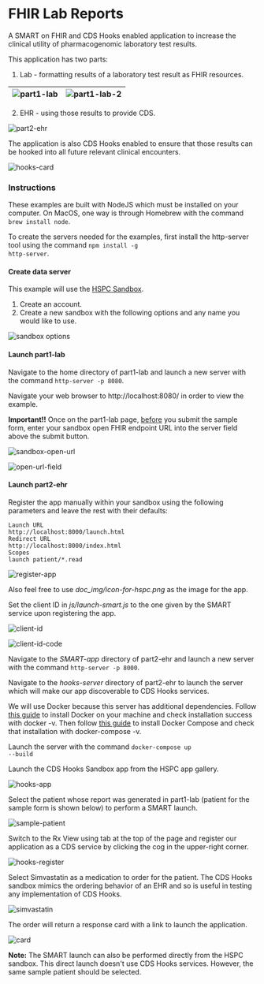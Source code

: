 # FHIR Lab Reports
A SMART on FHIR and CDS Hooks enabled application to increase the clinical utility of pharmacogenomic laboratory test results.

This application has two parts:

1. Lab - formatting results of a laboratory test result as FHIR resources.

![part1-lab](doc_img/part1-lab-1.png)            |  ![part1-lab-2](doc_img/part1-lab-2.png)
:-------------------------:|:-------------------------:

2. EHR - using those results to provide CDS.

![part2-ehr](doc_img/part2-ehr.png)

The application is also CDS Hooks enabled to ensure that those results can be hooked into all future relevant clinical encounters.

![hooks-card](doc_img/hooks-card.png)

### Instructions
These examples are built with NodeJS which must be installed on your computer. On MacOS, one way is through Homebrew with the command <code>brew install node</code>.

To create the servers needed for the examples, first install the http-server tool using the command <code>npm install -g http-server</code>.

#### Create data server

This example will use the [HSPC Sandbox](https://sandbox.hspconsortium.org/).

1. Create an account.
2. Create a new sandbox with the following options and any name you would like to use.

![sandbox options](doc_img/sandbox-options.png)

#### Launch part1-lab
Navigate to the home directory of part1-lab and launch a new server with the command <code>http-server -p 8080</code>.

Navigate your web browser to http://localhost:8080/ in order to view the example.

**Important!!** Once on the part1-lab page, <u>before</u> you submit the sample form, enter your sandbox open FHIR endpoint URL into the server field above the submit button.

![sandbox-open-url](doc_img/sandbox-open-url.png)

![open-url-field](doc_img/open-url-field.png)

#### Launch part2-ehr

Register the app manually within your sandbox using the following parameters and leave the rest with their defaults:

    Launch URL
    http://localhost:8000/launch.html
    Redirect URL
    http://localhost:8000/index.html
    Scopes
    launch patient/*.read

![register-app](doc_img/register-app.png)

Also feel free to use <i>doc_img/icon-for-hspc.png</i> as the image for the app.

Set the client ID in <i>js/launch-smart.js</i> to the one given by the SMART service upon registering the app.

![client-id](doc_img/client-id.png)

![client-id-code](doc_img/client-id-code.png)

Navigate to the <i>SMART-app</i> directory of part2-ehr and launch a new server with the command <code>http-server -p 8000</code>.

Navigate to the <i>hooks-server</i> directory of part2-ehr to launch
the server which will make our app discoverable to CDS Hooks services.

We will use Docker because this server has additional dependencies.  Follow [this guide](https://docs.docker.com/install/) to install Docker on your machine and check installation success with docker -v. Then follow [this guide](https://docs.docker.com/compose/install/) to install Docker Compose and check that installation with docker-compose -v.

Launch the server with the command <code>docker-compose up --build</code>

Launch the CDS Hooks Sandbox app from the HSPC app gallery.

![hooks-app](doc_img/hooks-app.png)

Select the patient whose report was generated in part1-lab (patient for the sample form is shown below) to perform a SMART launch.

![sample-patient](doc_img/sample-patient.png)

Switch to the Rx View using tab at the top of the page and register our application as a CDS service by clicking the cog in the upper-right corner.

![hooks-register](doc_img/hooks-registration.png)

Select Simvastatin as a medication to order for the patient. The CDS Hooks sandbox mimics the ordering behavior of an EHR and so is useful in testing any implementation of CDS Hooks.

![simvastatin](doc_img/simvastatin.png)

The order will return a response card with a link to launch the application.

![card](doc_img/card.png)

**Note:** The SMART launch can also be performed directly from the HSPC sandbox. This direct launch doesn't use CDS Hooks services. However, the same sample patient should be selected.
